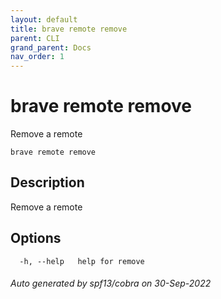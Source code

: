 ```yaml
---
layout: default
title: brave remote remove
parent: CLI
grand_parent: Docs
nav_order: 1
---
```


# brave remote remove

Remove a remote

```
brave remote remove
```

## Description

Remove a remote

## Options

```
  -h, --help   help for remove
```

###### Auto generated by spf13/cobra on 30-Sep-2022
